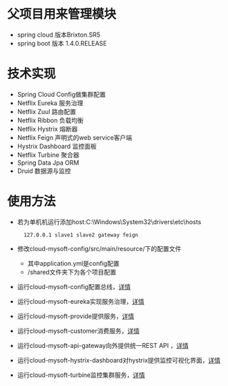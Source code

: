 # 父项目用来管理模块
- spring cloud 版本Brixton.SR5
- spring boot 版本 1.4.0.RELEASE

# 技术实现
- Spring Cloud Config做集群配置
- Netflix Eureka 服务治理
- Netflix Zuul 路由配置
- Netflix Ribbon 负载均衡
- Netflix Hystrix 熔断器
- Netflix Feign 声明式的web service客户端
- Hystrix Dashboard 监控面板
- Netflix Turbine 聚合器
- Spring Data Jpa ORM
- Druid 数据源与监控

# 使用方法
- 若为单机机运行添加host:C:\Windows\System32\drivers\etc\hosts

		127.0.0.1 slave1 slave2 gateway feign
	
- 修改cloud-mysoft-config/src/main/resource/下的配置文件
	
	- 其中application.yml是config配置
	- /shared文件夹下为各个项目配置
	
- 运行cloud-mysoft-config配置总线，<a href="https://github.com/Xchunguang/spring-cloud-framework/blob/master/cloud-mysoft-config">详情</a>
- 运行cloud-mysoft-eureka实现服务治理，<a href="https://github.com/Xchunguang/spring-cloud-framework/tree/master/cloud-mysoft-eureka">详情</a>
- 运行cloud-mysoft-provide提供服务，<a href="https://github.com/Xchunguang/spring-cloud-framework/tree/master/cloud-mysoft-provide">详情</a>
- 运行cloud-mysoft-customer消费服务，<a href="https://github.com/Xchunguang/spring-cloud-framework/blob/master/cloud-mysoft-customer">详情</a>
- 运行cloud-mysoft-api-gateway向外提供统一REST API ，<a href="https://github.com/Xchunguang/spring-cloud-framework/blob/master/cloud-mysoft-api-gateway">详情</a>
- 运行cloud-mysoft-hystrix-dashboard对hystrix提供监控可视化界面，<a href="https://github.com/Xchunguang/spring-cloud-framework/tree/master/cloud-mysoft-hystrix-dashboard">详情</a>
- 运行cloud-mysoft-turbine监控集群服务，<a href="https://github.com/Xchunguang/spring-cloud-framework/tree/master/cloud-mysoft-turbine">详情</a>

